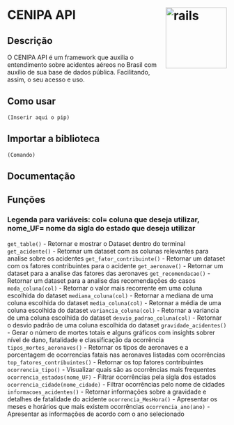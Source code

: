 # CENIPA API <img src="https://lh3.googleusercontent.com/proxy/aw4_WQfFuL72Rerwp3dQFd66z0UIpEte-f3BE_0dYKnpxt_ShbGVIcklVfAsEu0-wCw9KBbQWPcB9IkqT6HXJyFDo1jniIXDFpEgE7EHg9yS733wXs-acEQHOWmISmM" alt="rails" align='right' width='140' height='140' style='max-width: 100%;'></img>

## Descrição
O CENIPA API é um framework que auxilia o entendimento sobre acidentes aéreos no Brasil com auxílio de sua base de dados pública. Facilitando, assim, o seu acesso e uso.

## Como usar

    (Inserir aqui o pip)
    
## Importar a biblioteca

    (Comando)

## Documentação

## Funções
### Legenda para variáveis: col= coluna que deseja utilizar, nome_UF= nome da sigla do estado que deseja utilizar

`get_table()` - Retornar e mostrar o Dataset dentro do terminal
`get_acidente()` - Retornar um dataset com as colunas relevantes para analise sobre os acidentes
`get_fator_contribuinte()` - Retornar um dataset com os fatores contribuintes para o acidente
`get_aeronave()` - Retornar um dataset para a analise das fatores das aeronaves
`get_recomendacao()` - Retornar um dataset para a analise das recomendações do casos 
`moda_coluna(col)` - Retornar o valor mais recorrente em uma coluna escolhida do dataset
`mediana_coluna(col)` - Retornar a mediana de uma coluna escolhida do dataset
`media_coluna(col)` - Retornar a média de uma coluna escolhida do dataset
`variancia_coluna(col)` - Retornar a variancia de uma coluna escolhida do dataset
`desvio_padrao_coluna(col)` - Retornar o desvio padrão de uma coluna escolhida do dataset
`gravidade_acidentes()` - Gerar o número de mortes totais e alguns gráficos com insights sobrer nível de dano, fatalidade e classificação da ocorrência
`tipos_mortes_aeronaves()` - Retornar os tipos de aeronaves e a porcentagem de ocorrencias fatais nas aeronaves listadas com ocorrências
`top_fatores_contribuintes()` - Retornar os top fatores contribuintes
`ocorrencia_tipo()` - Visualizar quais são as ocorrências mais frequentes
`ocorrencia_estados(nome_UF)` - Filtrar ocorrências pela sigla dos estados
`ocorrencia_cidade(nome_cidade)` - Filtrar ocorrências pelo nome de cidades
`informacoes_acidentes()` - Retornar informações sobre a gravidade e detalhes de fatalidade do acidente
`ocorrencia_MesHora()` - Apresentar os meses e horários que mais existem ocorrências
`ocorrencia_ano(ano)` - Apresentar as informações de acordo com o ano selecionado
